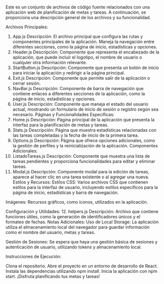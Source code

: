 Este es un conjunto de archivos de código fuente relacionados con una aplicación web de planificación de metas y tareas. A continuación, se proporciona una descripción general de los archivos y su funcionalidad.

Archivos Principales:
1. App.js
Descripción: El archivo principal que configura las rutas y componentes principales de la aplicación. Maneja la navegación entre diferentes secciones, como la página de inicio, estadísticas y opciones.
2. Header.js
Descripción: Componente que representa el encabezado de la aplicación, que puede incluir el logotipo, el nombre de usuario o cualquier otra información relevante.
3. StartButton.js
Descripción: Componente que presenta un botón de inicio para iniciar la aplicación y redirigir a la página principal.
4. Exit.js
Descripción: Componente que permite salir de la aplicación o cerrar sesión.
5. NavBar.js
Descripción: Componente de barra de navegación que contiene enlaces a diferentes secciones de la aplicación, como la página de inicio, estadísticas y opciones.
6. User.js
Descripción: Componente que maneja el estado del usuario actual, mostrando un formulario de inicio de sesión o registro según sea necesario.
Páginas y Funcionalidades Específicas:
7. Home.js
Descripción: Página principal de la aplicación que presenta la interfaz para la planificación de metas y tareas.
8. Stats.js
Descripción: Página que muestra estadísticas relacionadas con las tareas completadas y la fecha de inicio de la primera tarea.
9. Options.js
Descripción: Página que ofrece opciones adicionales, como la gestión de perfiles y la reinicialización de la aplicación.
Componentes Adicionales:
10. ListadoTareas.js
Descripción: Componente que muestra una lista de tareas pendientes y proporciona funcionalidades para editar y eliminar tareas.
11. Modal.js
Descripción: Componente modal para la edición de tareas, aparece al hacer clic en una tarea existente o al agregar una nueva.
Estilos y Recursos:
Estilos CSS: Varios archivos CSS que contienen estilos para la interfaz de usuario, incluyendo estilos específicos para la página de inicio, estadísticas y barra de navegación.

Imágenes: Recursos gráficos, como íconos, utilizados en la aplicación.

Configuración y Utilidades:
12. helpers.js
Descripción: Archivo que contiene funciones útiles, como la generación de identificadores únicos y el formateo de fechas.
Notas Adicionales:
Uso de Local Storage: La aplicación utiliza el almacenamiento local del navegador para guardar información como el nombre del usuario, metas y tareas.

Gestión de Sesiones: Se espera que haya una gestión básica de sesiones y autenticación de usuario, utilizando tokens y almacenamiento local.

Instrucciones de Ejecución:

Clona el repositorio.
Abre el proyecto en un entorno de desarrollo de React.
Instala las dependencias utilizando npm install.
Inicia la aplicación con npm start.
¡Disfruta planificando tus metas y tareas!